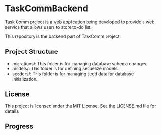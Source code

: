 # TaskCommBackend

Task Comm project is a web application being developed to provide a web service that allows users to store to-do list.

This repository is the backend part of TaskComm project.

## Project Structure

- migrations/: This folder is for managing database schema changes.
- models/: This folder is for defining sequelize models.
- seeders/: This folder is for managing seed data for database initialization.

## License

This project is licensed under the MIT License. See the LICENSE.md file for details.

## Progress
